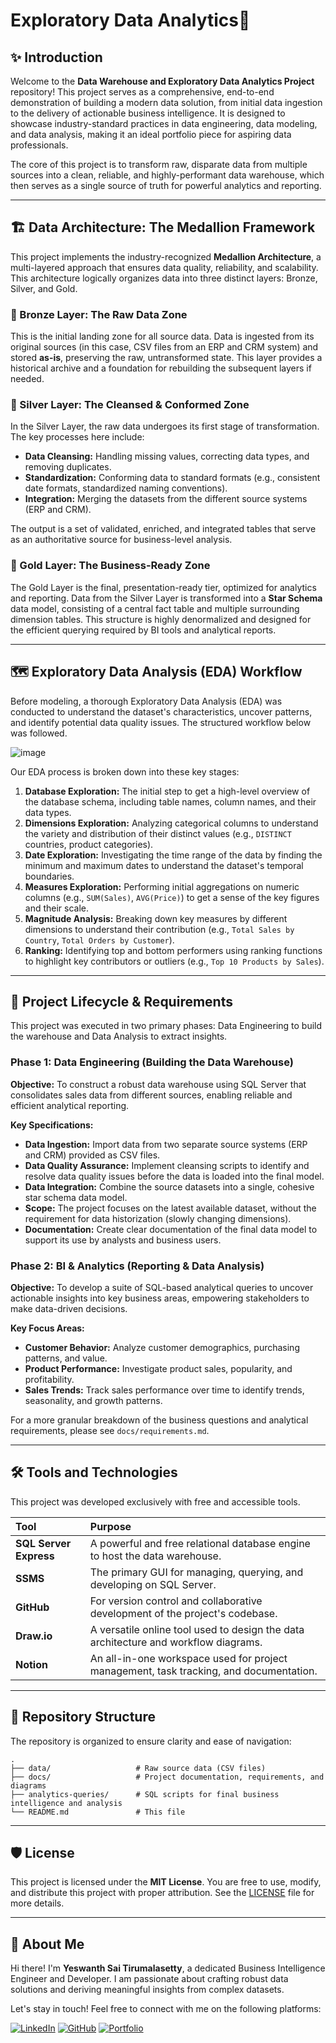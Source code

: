 # Exploratory Data Analytics🚀

## ✨ Introduction

Welcome to the **Data Warehouse and Exploratory Data Analytics Project** repository! This project serves as a comprehensive, end-to-end demonstration of building a modern data solution, from initial data ingestion to the delivery of actionable business intelligence. It is designed to showcase industry-standard practices in data engineering, data modeling, and data analysis, making it an ideal portfolio piece for aspiring data professionals.

The core of this project is to transform raw, disparate data from multiple sources into a clean, reliable, and highly-performant data warehouse, which then serves as a single source of truth for powerful analytics and reporting.

---

## 🏗️ Data Architecture: The Medallion Framework

This project implements the industry-recognized **Medallion Architecture**, a multi-layered approach that ensures data quality, reliability, and scalability. This architecture logically organizes data into three distinct layers: Bronze, Silver, and Gold.

### 🥉 Bronze Layer: The Raw Data Zone
This is the initial landing zone for all source data. Data is ingested from its original sources (in this case, CSV files from an ERP and CRM system) and stored **as-is**, preserving the raw, untransformed state. This layer provides a historical archive and a foundation for rebuilding the subsequent layers if needed.

### 🥈 Silver Layer: The Cleansed & Conformed Zone
In the Silver Layer, the raw data undergoes its first stage of transformation. The key processes here include:
* **Data Cleansing:** Handling missing values, correcting data types, and removing duplicates.
* **Standardization:** Conforming data to standard formats (e.g., consistent date formats, standardized naming conventions).
* **Integration:** Merging the datasets from the different source systems (ERP and CRM).

The output is a set of validated, enriched, and integrated tables that serve as an authoritative source for business-level analysis.

### 🥇 Gold Layer: The Business-Ready Zone
The Gold Layer is the final, presentation-ready tier, optimized for analytics and reporting. Data from the Silver Layer is transformed into a **Star Schema** data model, consisting of a central fact table and multiple surrounding dimension tables. This structure is highly denormalized and designed for the efficient querying required by BI tools and analytical reports.

---

## 🗺️ Exploratory Data Analysis (EDA) Workflow

Before modeling, a thorough Exploratory Data Analysis (EDA) was conducted to understand the dataset's characteristics, uncover patterns, and identify potential data quality issues. The structured workflow below was followed.

![image](https://github.com/user-attachments/assets/d11bb702-a305-4ace-bf9b-5b6a2ba73b9d)

Our EDA process is broken down into these key stages:

1.  **Database Exploration:** The initial step to get a high-level overview of the database schema, including table names, column names, and their data types.
2.  **Dimensions Exploration:** Analyzing categorical columns to understand the variety and distribution of their distinct values (e.g., `DISTINCT` countries, product categories).
3.  **Date Exploration:** Investigating the time range of the data by finding the minimum and maximum dates to understand the dataset's temporal boundaries.
4.  **Measures Exploration:** Performing initial aggregations on numeric columns (e.g., `SUM(Sales)`, `AVG(Price)`) to get a sense of the key figures and their scale.
5.  **Magnitude Analysis:** Breaking down key measures by different dimensions to understand their contribution (e.g., `Total Sales by Country`, `Total Orders by Customer`).
6.  **Ranking:** Identifying top and bottom performers using ranking functions to highlight key contributors or outliers (e.g., `Top 10 Products by Sales`).

---

## 🎯 Project Lifecycle & Requirements

This project was executed in two primary phases: Data Engineering to build the warehouse and Data Analysis to extract insights.

### Phase 1: Data Engineering (Building the Data Warehouse)

**Objective:** To construct a robust data warehouse using SQL Server that consolidates sales data from different sources, enabling reliable and efficient analytical reporting.

**Key Specifications:**
* **Data Ingestion:** Import data from two separate source systems (ERP and CRM) provided as CSV files.
* **Data Quality Assurance:** Implement cleansing scripts to identify and resolve data quality issues before the data is loaded into the final model.
* **Data Integration:** Combine the source datasets into a single, cohesive star schema data model.
* **Scope:** The project focuses on the latest available dataset, without the requirement for data historization (slowly changing dimensions).
* **Documentation:** Create clear documentation of the final data model to support its use by analysts and business users.

### Phase 2: BI & Analytics (Reporting & Data Analysis)

**Objective:** To develop a suite of SQL-based analytical queries to uncover actionable insights into key business areas, empowering stakeholders to make data-driven decisions.

**Key Focus Areas:**
* **Customer Behavior:** Analyze customer demographics, purchasing patterns, and value.
* **Product Performance:** Investigate product sales, popularity, and profitability.
* **Sales Trends:** Track sales performance over time to identify trends, seasonality, and growth patterns.

For a more granular breakdown of the business questions and analytical requirements, please see `docs/requirements.md`.

---

## 🛠️ Tools and Technologies

This project was developed exclusively with free and accessible tools.

| Tool | Purpose |
| :--- | :--- |
| **SQL Server Express** | A powerful and free relational database engine to host the data warehouse. |
| **SSMS** | The primary GUI for managing, querying, and developing on SQL Server. |
| **GitHub** | For version control and collaborative development of the project's codebase. |
| **Draw.io** | A versatile online tool used to design the data architecture and workflow diagrams. |
| **Notion** | An all-in-one workspace used for project management, task tracking, and documentation. |

---

## 📂 Repository Structure

The repository is organized to ensure clarity and ease of navigation:

```
.
├── data/                   # Raw source data (CSV files)
├── docs/                   # Project documentation, requirements, and diagrams
├── analytics-queries/      # SQL scripts for final business intelligence and analysis
└── README.md               # This file
```

---

## 🛡️ License

This project is licensed under the **MIT License**. You are free to use, modify, and distribute this project with proper attribution. See the [LICENSE](LICENSE) file for more details.

---

## 🌟 About Me

Hi there! I'm **Yeswanth Sai Tirumalasetty**, a dedicated Business Intelligence Engineer and Developer. I am passionate about crafting robust data solutions and deriving meaningful insights from complex datasets.

Let's stay in touch! Feel free to connect with me on the following platforms:

[![LinkedIn](https://img.shields.io/badge/LinkedIn-0077B5?style=for-the-badge&logo=linkedin&logoColor=white)](https://www.linkedin.com/in/yeswanth-sai-tirumalasetty/)
[![GitHub](https://img.shields.io/badge/GitHub-181717?style=for-the-badge&logo=github&logoColor=white)](https://github.com/yeswanthsai18)
[![Portfolio](https://img.shields.io/badge/Portfolio-000000?style=for-the-badge&logo=google-chrome&logoColor=white)](https://bento.me/yeswanthsai18)
